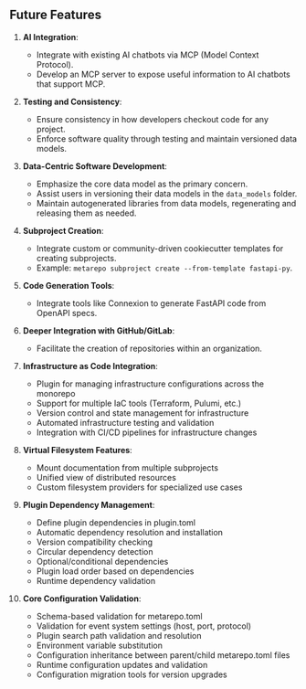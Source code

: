 ## Future Features

1. **AI Integration**: 
   - Integrate with existing AI chatbots via MCP (Model Context Protocol).
   - Develop an MCP server to expose useful information to AI chatbots that support MCP.

2. **Testing and Consistency**:
   - Ensure consistency in how developers checkout code for any project.
   - Enforce software quality through testing and maintain versioned data models.

3. **Data-Centric Software Development**:
   - Emphasize the core data model as the primary concern.
   - Assist users in versioning their data models in the `data_models` folder.
   - Maintain autogenerated libraries from data models, regenerating and releasing them as needed.

4. **Subproject Creation**:
   - Integrate custom or community-driven cookiecutter templates for creating subprojects.
   - Example: `metarepo subproject create --from-template fastapi-py`.

5. **Code Generation Tools**:
   - Integrate tools like Connexion to generate FastAPI code from OpenAPI specs.

6. **Deeper Integration with GitHub/GitLab**:
   - Facilitate the creation of repositories within an organization.

7. **Infrastructure as Code Integration**:
   - Plugin for managing infrastructure configurations across the monorepo
   - Support for multiple IaC tools (Terraform, Pulumi, etc.)
   - Version control and state management for infrastructure
   - Automated infrastructure testing and validation
   - Integration with CI/CD pipelines for infrastructure changes

8. **Virtual Filesystem Features**:
   - Mount documentation from multiple subprojects
   - Unified view of distributed resources
   - Custom filesystem providers for specialized use cases

9. **Plugin Dependency Management**:
   - Define plugin dependencies in plugin.toml
   - Automatic dependency resolution and installation
   - Version compatibility checking
   - Circular dependency detection
   - Optional/conditional dependencies
   - Plugin load order based on dependencies
   - Runtime dependency validation

10. **Core Configuration Validation**:
    - Schema-based validation for metarepo.toml
    - Validation for event system settings (host, port, protocol)
    - Plugin search path validation and resolution
    - Environment variable substitution
    - Configuration inheritance between parent/child metarepo.toml files
    - Runtime configuration updates and validation
    - Configuration migration tools for version upgrades